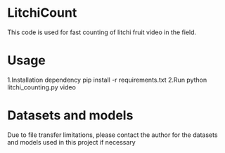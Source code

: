 # LitchiCount
This code is used for fast counting of litchi fruit video in the field.
# Usage
1.Installation dependency
pip install -r requirements.txt
2.Run
python litchi_counting.py video 
# Datasets and models
Due to file transfer limitations, please contact the author for the datasets and models used in this project if necessary
